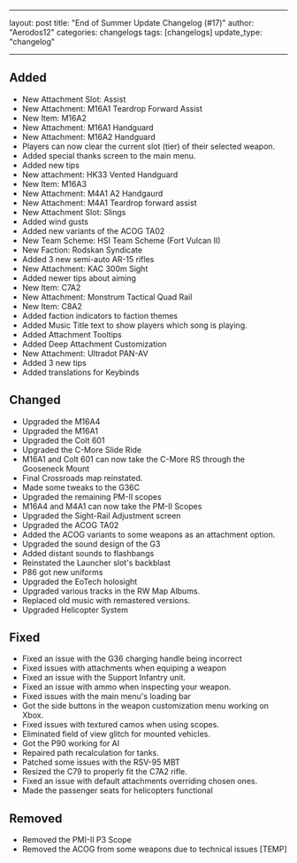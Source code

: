 
---
layout: post
title: "End of Summer Update Changelog (#17)"
author: "Aerodos12"
categories: changelogs
tags: [changelogs]
update_type: "changelog"

---

## Added
- New Attachment Slot: Assist
- New Attachment: M16A1 Teardrop Forward Assist
- New Item: M16A2
- New Attachment: M16A1 Handguard
- New Attachment: M16A2 Handguard
- Players can now clear the current slot (tier) of their selected weapon.
- Added special thanks screen to the main menu.
- Added new tips
- New attachment: HK33 Vented Handguard
- New Item: M16A3
- New Attachment: M4A1 A2 Handgaurd
- New Attachment: M4A1 Teardrop forward assist
- New Attachment Slot: Slings
- Added wind gusts
- Added new variants of the ACOG TA02
- New Team Scheme: HSI Team Scheme (Fort Vulcan II)
- New Faction: Rodskan Syndicate
- Added 3 new semi-auto AR-15 rifles
- New Attachment: KAC 300m Sight
- Added newer tips about aiming
- New Item: C7A2
- New Attachment: Monstrum Tactical Quad Rail
- New Item: C8A2
- Added faction indicators to faction themes
- Added Music Title text to show players which song is playing.
- Added Attachment Tooltips
- Added Deep Attachment Customization
- New Attachment: Ultradot PAN-AV
- Added 3 new tips
- Added translations for Keybinds

## Changed

- Upgraded the M16A4
- Upgraded the M16A1
- Upgraded the Colt 601
- Upgraded the C-More Slide Ride
- M16A1 and Colt 601 can now take the C-More RS through the Gooseneck Mount
- Final Crossroads map reinstated.
- Made some tweaks to the G36C
- Upgraded the remaining PM-II scopes
- M16A4 and M4A1 can now take the PM-II Scopes
- Upgraded the Sight-Rail Adjustment screen
- Upgraded the ACOG TA02
- Added the ACOG variants to some weapons as an attachment option.
- Upgraded the sound design of the G3
- Added distant sounds to flashbangs
- Reinstated the Launcher slot's backblast
- P86 got new uniforms
- Upgraded the EoTech holosight
- Upgraded various tracks in the RW Map Albums.
- Replaced old music with remastered versions.
- Upgraded Helicopter System

## Fixed
- Fixed an issue with the G36 charging handle being incorrect
- Fixed issues with attachments when equiping a weapon
- Fixed an issue with the Support Infantry unit.
- Fixed an issue with ammo when inspecting your weapon.
- Fixed issues with the main menu's loading bar
- Got the side buttons in the weapon customization menu working on Xbox.
- Fixed issues with textured camos when using scopes.
- Eliminated field of view glitch for mounted vehicles.
- Got the P90 working for AI
- Repaired path recalculation for tanks.
- Patched some issues with the RSV-95 MBT
- Resized the C79 to properly fit the C7A2 rifle.
- Fixed an issue with default attachments overriding chosen ones.
- Made the passenger seats for helicopters functional


## Removed
- Removed the PMI-II P3 Scope
- Removed the ACOG from some weapons due to technical issues [TEMP]